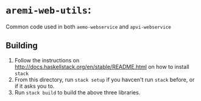 #  `aremi-web-utils`: 

Common code used in both `aemo-webservice` and `apvi-webservice`

## Building
1. Follow the instructions on http://docs.haskellstack.org/en/stable/README.html on how to install `stack`
2. From this directory, run `stack setup` if you havcen't run `stack` before, or if it asks you to.
3. Run `stack build` to build the above three libraries.

